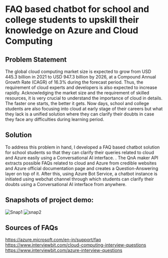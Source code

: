 # FAQ based chatbot for school and college students to upskill their knowledge on Azure and Cloud Computing
## Problem Statement
The global cloud computing market size is expected to grow from USD 445.3 billion in 2021 to USD 947.3 billion by 2026, at a Compound Annual Growth Rate (CAGR) of 16.3% during the forecast period. Thus, the requirement of cloud experts and developers is also expected to increase rapidly. Acknowledging the market size and the requirement of skilled resources, it is very crucial to understand the importance of cloud in details. The faster one starts, the better it gets. Now days, school and college students are also focusing into cloud at early stage of their careers but what they lack is a unified solution where they can clarify their doubts in case they face any difficulties during learning period.
## Solution
To address this problem in hand, I developed a FAQ based chatbot solution for school students so that they can clarify their queries related to cloud and Azure easily using a Conversational AI interface. . The QnA maker API extracts possible FAQs related to cloud and Azure from credible websites and Azure official documentation page and creates a Question-Answering layer on top of it. After this, using Azure Bot Service, a chatbot instance is initiated using webchat channel through which students can clarify their doubts using a Conversational AI interface from anywhere. 
## Snapshots of project demo:
![Snap1](https://user-images.githubusercontent.com/46521948/151703505-7a9f7837-350c-4057-bd52-7160a7700f68.png)
![snap2](https://user-images.githubusercontent.com/46521948/151703775-c8ccd27d-1911-4497-8190-9866e6921a6a.png)
## Sources of FAQs
https://azure.microsoft.com/en-in/support/faq <br/>
https://www.interviewbit.com/cloud-computing-interview-questions <br/>
https://www.interviewbit.com/azure-interview-questions <br/>
